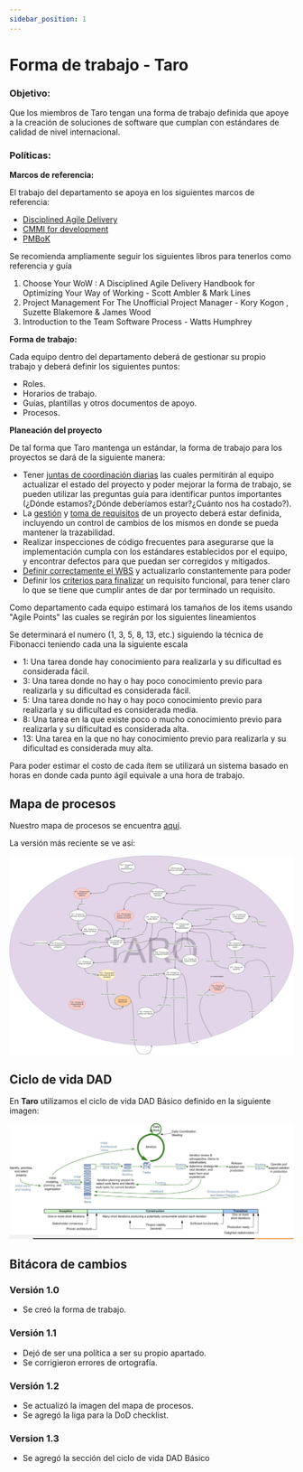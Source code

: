 ```yaml
---
sidebar_position: 1
---
```


# Forma de trabajo - Taro

### Objetivo:
<p>Que los miembros de Taro tengan una forma de trabajo definida que apoye a la creación de soluciones de software que cumplan con estándares de calidad de nivel internacional.</p>

### Políticas:

**Marcos de referencia:**
<p>El trabajo del departamento se apoya en los siguientes marcos de referencia:</p>


- [Disciplined Agile Delivery](https://www.pmi.org/disciplined-agile/process/introduction-to-dad)
- [CMMI for development](https://cmmiinstitute.com/cmmi/dev)
- [PMBoK](https://www.pmi.org/pmbok-guide-standards)


<p>Se recomienda ampliamente seguir los siguientes libros para tenerlos como referencia y guía</p>
<ol>
<li>Choose Your WoW : A Disciplined Agile Delivery Handbook for Optimizing Your Way of Working - Scott Ambler & Mark Lines</li>
<li>Project Management For The Unofficial Project Manager - Kory Kogon , Suzette Blakemore & James Wood</li>
<li>Introduction to the Team Software Process - Watts Humphrey</li>
</ol>

**Forma de trabajo:**
<p>Cada equipo dentro del departamento deberá de gestionar su propio trabajo y deberá definir los siguientes puntos:</p>

- Roles.
- Horarios de trabajo.
- Guías, plantillas y otros documentos de apoyo.
- Procesos.

**Planeación del proyecto**
<p>De tal forma que Taro mantenga un estándar, la forma de trabajo para los proyectos se dará de la siguiente manera:</p>

- Tener [juntas de coordinación diarias](./procesos/P07-proceso-juntas-diarias) las cuales permitirán al equipo actualizar el estado del proyecto y poder mejorar la forma de trabajo, se pueden utilizar las preguntas guía para identificar puntos importantes (¿Dónde estamos?¿Dónde deberíamos estar?¿Cuánto nos ha costado?).
- La [gestión](./procesos/P10-proceso-de-trazabilidad-de-requerimiento) y [toma de requisitos](./procesos/P05-proceso-requisitos) de un proyecto deberá estar definida, incluyendo un control de cambios de los mismos en donde se pueda mantener la trazabilidad.
- Realizar inspecciones de código frecuentes para asegurarse que la implementación cumpla con los estándares establecidos por el equipo, y encontrar defectos para que puedan ser corregidos y mitigados.
- [Definir correctamente el WBS](./guias/G07-guia-wbs) y actualizarlo constantemente para poder
- Definir los [criterios para finalizar](./checklists/CH04-checklist-definition-of-done) un requisito funcional, para tener claro lo que se tiene que cumplir antes de dar por terminado un requisito.



<p>Como departamento cada equipo estimará los tamaños de los items usando "Agile Points" las cuales se regirán por los siguientes lineamientos</p>

<p>Se determinará el numero (1, 3, 5, 8, 13, etc.) siguiendo la técnica de Fibonacci teniendo cada una la siguiente escala</p>

- 1: Una tarea donde hay conocimiento para realizarla y su dificultad es considerada fácil.
- 3: Una tarea donde no hay o hay poco conocimiento previo para realizarla y su dificultad es considerada fácil.
- 5: Una tarea donde no hay o hay poco conocimiento previo para realizarla y su dificultad es considerada media.
- 8: Una tarea en la que existe poco o mucho conocimiento previo para realizarla y su dificultad es considerada alta.
- 13: Una tarea en la que no hay conocimiento previo para realizarla y su dificultad es considerada muy alta.

<p>Para poder estimar el costo de cada ítem se utilizará un sistema basado en horas en donde cada punto ágil equivale a una hora de trabajo.</p>


## Mapa de procesos

Nuestro mapa de procesos se encuentra [aquí](https://drive.google.com/file/d/1DvFDwbp8PZt1BbRoPlbEJsgMrf43-qhj/view?usp=sharing).

La versión más reciente se ve así:

![Mapa de Procesos](../../static/img/mapa-procesos-3.PNG)

## Ciclo de vida DAD

En **Taro** utilizamos el ciclo de vida DAD Básico definido en la siguiente imagen:  

![Ciclo de vida DAD](../../static/img/ciclo-de-vida-dad.png "Ciclo de vida")

## Bitácora de cambios

### Versión 1.0
- Se creó la forma de trabajo.

### Versión 1.1
- Dejó de ser una política a ser su propio apartado.
- Se corrigieron errores de ortografía.

### Versión 1.2
- Se actualizó la imagen del mapa de procesos.
- Se agregó la liga para la DoD checklist.

### Version 1.3
- Se agregó la sección del ciclo de vida DAD Básico
